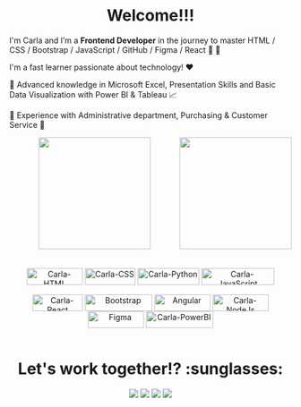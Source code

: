 <div align="center"> <h1> Welcome!!! </h1> </div>


I'm Carla and I’m a **Frontend Developer** in the journey to master HTML / CSS / Bootstrap / JavaScript / GitHub / Figma / React :rocket: :rocket: 

I'm a fast learner passionate about technology! :heart: 
 
  :pushpin: Advanced knowledge in Microsoft Excel, Presentation Skills and Basic Data Visualization with Power BI & Tableau :chart_with_upwards_trend: <br>
  
  :pushpin: Experience with Administrative department, Purchasing & Customer Service :briefcase:

<div align="center" style="display: flex; justify-content: space-between;">
     <br>
    
  <a href="https://github.com/carlaleticia">
    <img height="200em" src="https://github-readme-stats.vercel.app/api/top-langs/?username=carlaleticia&theme=dracula"/></a>
    <img height="200em" style="justify-content: space-evenly" src="https://drive.google.com/uc?export=view&id=1HJWEoSAQUe61Y1rdGhYyFI9ZwB3B1LyM"/>
</div>
  <br>

<div align="center">
<div style="display: inline_block"><br>
  
  <img align="center" alt="Carla-HTML" height="30" width="100" src="https://img.shields.io/badge/HTML5-ed1c24?style=for-the-badge&logo=html5&logoColor=white">
  <img align="center" alt="Carla-CSS" height="30" width="90" <img src="https://img.shields.io/badge/CSS-563D7C?&style=for-the-badge&logo=css3&logoColor=">
  <img align="center" alt="Carla-Python" height="30" width="110" <img src="https://img.shields.io/badge/Python-004e89?style=for-the-badge&logo=python&logoColor=white">
  <img align="center" alt="Carla-JavaScript" height="30" width="130" img src=https://img.shields.io/badge/JavaScript-F2C811?style=for-the-badge&logo=javascript&logoColor=black>
  
  </div>
  <div style="display: inline_block"><br>
    <img align="center" alt="Carla-React" height="30" width="90" img src="https://img.shields.io/badge/REACT-276DC3?style=for-the-badge&logo=react&logoColor=white">
  <img align="center" alt="Bootstrap" height="30" width="120" img src="https://img.shields.io/badge/Bootstrap-bc00dd?style=for-the-badge&logo=bootstrap&logoColor=white">
  <img align="center" alt="Angular" height="30" width="100" img src="https://img.shields.io/badge/Angular-DD0031?style=for-the-badge&logo=angular&logoColor=white">
  <img align="center" alt="Carla-NodeJs" height="30" width="100" img src="https://img.shields.io/badge/Node.js-43853D?style=for-the-badge&logo=node.js&logoColor=white">
    <img align="center" alt="Figma" height="30" width="100" img src="https://img.shields.io/badge/Figma-FF3366?style=for-the-badge&logo=figma&logoColor=white">
    <img align="center" alt="Carla-PowerBI" height="30" width="120" img src="https://img.shields.io/badge/PowerBI-2d00f7?style=for-the-badge&logo=Power%20BI&logoColor=white">
  
  <br>
    <br>

<div align="center"> <h1> Let's work together!? :sunglasses: </h1> </div>
    <div style="display: inline_block">
<div/>
  <a href="https://www.linkedin.com/in/carlaleticia" target="_blank"><img src="https://img.shields.io/badge/-LinkedIn-%230077B5?style=for-the-badge&logo=linkedin&logoColor=white" target="_blank"></a>
  <a href = "dev.calmeida@gmail.com"><img src="https://img.shields.io/badge/-Gmail-127475?style=for-the-badge&logo=gmail&logoColor=white" target="_blank"></a>
  <a href="https://discord.com/channels/@carlets#9550" target="_blank"><img src="https://img.shields.io/badge/Discord-7289DA?style=for-the-badge&logo=discord&logoColor=white" target="_blank"></a>
  <a href="https://www.instagram.com/carlets.94/" target="_blank"><img src="https://img.shields.io/badge/-Instagram-f20089?style=for-the-badge&logo=instagram&logoColor=white" target="_blank"></a>
</div>

<!---
carlaleticia/carlaleticia is a ✨ special ✨ repository because its `README.md` (this file) appears on your GitHub profile.
You can click the Preview link to take a look at your changes.
--->
